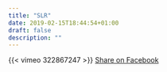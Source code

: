 ```yaml
---
title: "SLR"
date: 2019-02-15T18:44:54+01:00
draft: false
description: ""
---
```



{{< vimeo 322867247 >}}
<i class="fab fa-facebook-square fa-2x"></i>
<a href="https://www.facebook.com/sharer/sharer.php?u=https://sustuseumr.github.io/vietnam/slr/" target="_blank">Share on Facebook</a>

